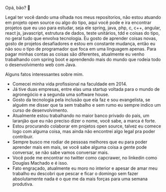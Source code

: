 
Opá, bão? 👋

Legal ter você dando uma olhada nos meus repositorios, não estou atuando em projeto open source ou algo do tipo, aqui você pode e ira encontrar projetos que eu uso para estudar, seja ele spring, java, php, c, c++, angular, react js, javascript, estrutura de dados, teste unitários, tdd e coisas do tipo, no geral tudo que envolva tecnologia. Eu gosto de aprender coisas novas, gosto de projetos desafiadores e estou em constante mudança, então eu não sou o tipo de programador que foca em uma linguagem apenas. Para pagar minhas contas as coisas são diferentes, atualmente eu venho trabalhando com spring boot e aprendendo mais do mundo que rodeia todo o desenvolvimento web com Java. 

Alguns fatos interessantes sobre mim. 

- Comecei minha vida profissional na faculdade em 2014. 
- Já tive duas empresas, entre elas uma startup voltada para o mundo de agronegócio e a segunda uma software house. 
- Gosto da tecnologia pela inclusão que ela faz e sou evangelista, se alguém me disser que ta sem trabalho e sem rumo eu sempre indico um curso de desenvolvimento. 
- Atualmente estou trabalhando no maior banco privado do pais, um laranjão que eu não preciso dizer o nome, você sabe, a marca é forte. 
- Estou procurando colaborar em projetos open source, talvez eu comece logo com alguma coisa, mas ainda não encontrei algo legal pra poder contribuir. 
- Sempre busco me rodiar de pessoas melhores que eu para poder aprender mais em mais, se você sabe alguma coisa a gente pode conversar, se não sabe vamos conversar mais. 
- Você pode me encontrar no twitter como capcrawer, no linkedin como Douglas Machado e é isso.
- Fato engraçado, atualmente eu moro no interior e apesar de amar meu trabalho eu descobri que pescar e ficar o domingo sem fazer absolutamente nada é o que me da mais forças para uma semana produtiva. 
